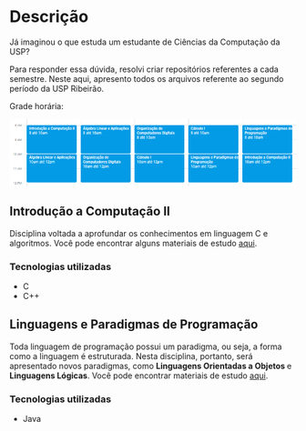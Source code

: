 # Descrição

<p>Já imaginou o que estuda um estudante de Ciências da Computação da USP?</p>
<p>Para responder essa dúvida, resolvi criar repositórios referentes a cada semestre. Neste aqui, apresento todos os arquivos referente ao segundo período da USP Ribeirão. </p>
<p> Grade horária: </p>
<img src = "https://github.com/ThalitaRibeirao/Assets/blob/main/Arquivos%20Segundo%20Semestre/Grade%202S.png">

## Introdução a Computação II
<p>Disciplina voltada a aprofundar os conhecimentos em linguagem C e algoritmos. Você pode encontrar alguns materiais de estudo 
 <a href="https://github.com/ThalitaRibeirao/Arquivos_Segundo_Semestre/tree/main/Materiais%20ICII">aqui</a>. </p>
  
### Tecnologias utilizadas
- C
- C++

## Linguagens e Paradigmas de Programação
<p> Toda linguagem de programação possui um paradigma, ou seja, a forma como a linguagem é estruturada. Nesta disciplina, portanto, será apresentado novos paradigmas, como <b>Linguagens Orientadas a Objetos </b> e <b> Linguagens Lógicas</b>. Você pode encontrar materiais de estudo <a href= "">aqui</a>.</p>

### Tecnologias utilizadas
- Java

